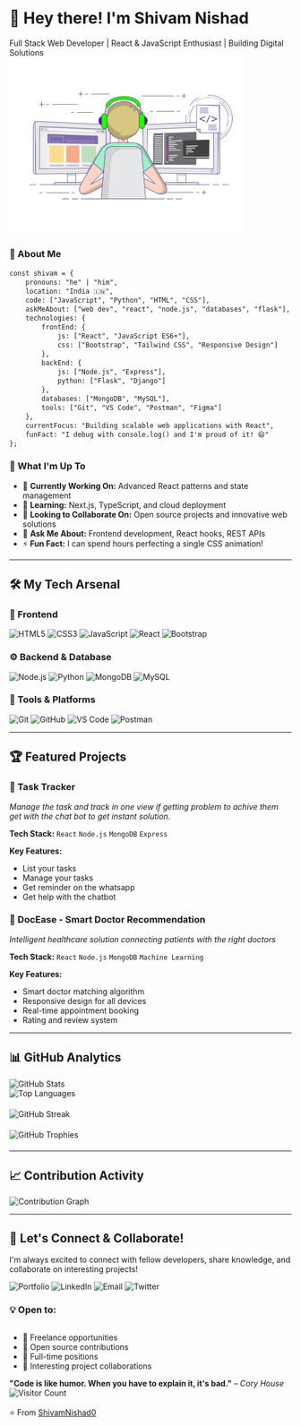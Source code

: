 <h1 class="center">👋 Hey there! I'm Shivam Nishad</h1>
        
<div>Full Stack Web Developer | React & JavaScript Enthusiast | Building Digital Solutions</div>

<img class="right" alt="Coding" width="420" src="https://raw.githubusercontent.com/devSouvik/devSouvik/master/gif3.gif">

<h3>🚀 About Me</h3>

<pre><code>const shivam = {
    pronouns: "he" | "him",
    location: "India 🇮🇳",
    code: ["JavaScript", "Python", "HTML", "CSS"],
    askMeAbout: ["web dev", "react", "node.js", "databases", "flask"],
    technologies: {
        frontEnd: {
            js: ["React", "JavaScript ES6+"],
            css: ["Bootstrap", "Tailwind CSS", "Responsive Design"]
        },
        backEnd: {
            js: ["Node.js", "Express"],
            python: ["Flask", "Django"]
        },
        databases: ["MongoDB", "MySQL"],
        tools: ["Git", "VS Code", "Postman", "Figma"]
    },
    currentFocus: "Building scalable web applications with React",
    funFact: "I debug with console.log() and I'm proud of it! 😄"
};</code></pre>

<h3>🎯 What I'm Up To</h3>
        <ul>
            <li>🔭 <strong>Currently Working On:</strong> Advanced React patterns and state management</li>
            <li>🌱 <strong>Learning:</strong> Next.js, TypeScript, and cloud deployment</li>
            <li>👯 <strong>Looking to Collaborate On:</strong> Open source projects and innovative web solutions</li>
            <li>💭 <strong>Ask Me About:</strong> Frontend development, React hooks, REST APIs</li>
            <li>⚡ <strong>Fun Fact:</strong> I can spend hours perfecting a single CSS animation!</li>
        </ul>

<hr>
<h2 class="center">🛠️ My Tech Arsenal</h2>

<div class="tech-section">
            <h3 class="center">🎨 Frontend</h3>
            <div class="center badges-container">
                <img class="badge" src="https://img.shields.io/badge/HTML5-E34F26?style=for-the-badge&logo=html5&logoColor=white" alt="HTML5">
                <img class="badge" src="https://img.shields.io/badge/CSS3-1572B6?style=for-the-badge&logo=css3&logoColor=white" alt="CSS3">
                <img class="badge" src="https://img.shields.io/badge/JavaScript-F7DF1E?style=for-the-badge&logo=javascript&logoColor=black" alt="JavaScript">
                <img class="badge" src="https://img.shields.io/badge/React-20232A?style=for-the-badge&logo=react&logoColor=61DAFB" alt="React">
                <img class="badge" src="https://img.shields.io/badge/Bootstrap-563D7C?style=for-the-badge&logo=bootstrap&logoColor=white" alt="Bootstrap">
            </div>

<h3 class="center">⚙️ Backend & Database</h3>
            <div class="center badges-container">
                <img class="badge" src="https://img.shields.io/badge/Node.js-43853D?style=for-the-badge&logo=node.js&logoColor=white" alt="Node.js">
                <img class="badge" src="https://img.shields.io/badge/Python-3776AB?style=for-the-badge&logo=python&logoColor=white" alt="Python">
                <img class="badge" src="https://img.shields.io/badge/MongoDB-4EA94B?style=for-the-badge&logo=mongodb&logoColor=white" alt="MongoDB">
                <img class="badge" src="https://img.shields.io/badge/MySQL-005C84?style=for-the-badge&logo=mysql&logoColor=white" alt="MySQL">
            </div>

<h3 class="center">🔧 Tools & Platforms</h3>
            <div class="center badges-container">
                <img class="badge" src="https://img.shields.io/badge/Git-F05032?style=for-the-badge&logo=git&logoColor=white" alt="Git">
                <img class="badge" src="https://img.shields.io/badge/GitHub-100000?style=for-the-badge&logo=github&logoColor=white" alt="GitHub">
                <img class="badge" src="https://img.shields.io/badge/VS_Code-0078D4?style=for-the-badge&logo=visual%20studio%20code&logoColor=white" alt="VS Code">
                <img class="badge" src="https://img.shields.io/badge/Postman-FF6C37?style=for-the-badge&logo=postman&logoColor=white" alt="Postman">
            </div>
        </div>

<hr>
<h2 class="center">🏆 Featured Projects</h2>

<div class="project-card">
            <h3>🏥 Task Tracker</h3>
            <p><em>Manage the task and track in one view if getting problem to achive them get with the chat bot to get instant solution.</em></p>
            
<p><strong>Tech Stack:</strong> <code>React</code> <code>Node.js</code> <code>MongoDB</code> <code>Express</code></p>
            
<div class="feature-list">
                <strong>Key Features:</strong>
                <ul>
                    <li>List your tasks </li>
                    <li>Manage your tasks </li>
                    <li>Get reminder on the whatsapp</li>
                    <li>Get help with the chatbot</li>
                </ul>
            </div>
            

<h3>🏥 DocEase - Smart Doctor Recommendation</h3>
            <p><em>Intelligent healthcare solution connecting patients with the right doctors</em></p>
            
<p><strong>Tech Stack:</strong> <code>React</code> <code>Node.js</code> <code>MongoDB</code> <code>Machine Learning</code></p>
            
<div class="feature-list">
                <strong>Key Features:</strong>
                <ul>
                    <li>Smart doctor matching algorithm</li>
                    <li>Responsive design for all devices</li>
                    <li>Real-time appointment booking</li>
                    <li>Rating and review system</li>
                </ul>
            </div>
            
</div>
<hr>

<h2 class="center">📊 GitHub Analytics</h2>

<div class="stats-container">
            <img src="https://github-readme-stats.vercel.app/api?username=ShivamNishad0&show_icons=true&theme=tokyonight&include_all_commits=true&count_private=true" alt="GitHub Stats" /><br>
            <img src="https://github-readme-stats.vercel.app/api/top-langs/?username=ShivamNishad0&layout=compact&langs_count=8&theme=tokyonight" alt="Top Languages" />
        </div>

<div class="center" style="margin: 20px 0;">
            <img src="https://github-readme-streak-stats.herokuapp.com/?user=ShivamNishad0&theme=tokyonight" alt="GitHub Streak" />
        </div>

<div class="center" style="margin: 20px 0;">
            <img src="https://github-profile-trophy.vercel.app/?username=ShivamNishad0&theme=tokyonight&no-frame=true&row=1&column=7" alt="GitHub Trophies"/>
        </div>

<hr>
<h2 class="center">📈 Contribution Activity</h2>

<div class="center">
            <img src="https://github-readme-activity-graph.vercel.app/graph?username=ShivamNishad0&theme=tokyo-night&hide_border=true" alt="Contribution Graph" />
        </div>

<hr>

<div class="connect-section">
            <h2 class="center">🤝 Let's Connect & Collaborate!</h2>
            
<p class="center">I'm always excited to connect with fellow developers, share knowledge, and collaborate on interesting projects!</p>
            
<div class="center badges-container">
                <img class="badge" src="https://img.shields.io/badge/Portfolio-FF5722?style=for-the-badge&logo=firefox&logoColor=white" alt="Portfolio">
                <img class="badge" src="https://img.shields.io/badge/LinkedIn-0A66C2?style=for-the-badge&logo=linkedin&logoColor=white" alt="LinkedIn">
                <img class="badge" src="https://img.shields.io/badge/Email-D14836?style=for-the-badge&logo=gmail&logoColor=white" alt="Email">
                <img class="badge" src="https://img.shields.io/badge/Twitter-1DA1F2?style=for-the-badge&logo=twitter&logoColor=white" alt="Twitter">
            </div>
            
<h3 class="center">💡 Open to:</h3>
            <ul style="text-align: left; display: inline-block;">
                <li>🚀 Freelance opportunities</li>
                <li>🤝 Open source contributions</li>
                <li>💼 Full-time positions</li>
                <li>🎯 Interesting project collaborations</li>
            </ul>
        </div>

<div class="footer">
            <div class="quote">
                <strong>"Code is like humor. When you have to explain it, it's bad."</strong> <em>– Cory House</em>
            </div>
            
<img src="https://komarev.com/ghpvc/?username=ShivamNishad0&label=Profile%20views&color=0e75b6&style=flat" alt="Visitor Count">
            <br><br>
            ⭐️ From <a href="https://github.com/ShivamNishad0">ShivamNishad0</a>
        </div>
    </div>
